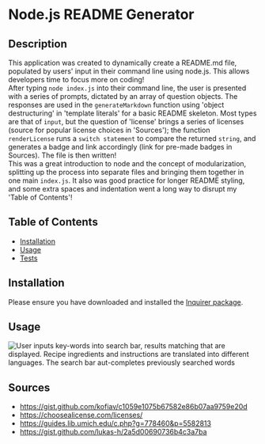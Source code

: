 # Node.js README Generator

## Description

This application was created to dynamically create a README.md file, populated by users' input in their command line using node.js. This allows developers time to focus more on coding!  
After typing `node index.js` into their command line, the user is presented with a series of prompts, dictated by an array of question objects. The responses are used in the `generateMarkdown` function using 'object destructuring' in 'template literals' for a basic README skeleton. Most types are that of `input`, but the question of 'license' brings a series of licenses (source for popular license choices in 'Sources'); the function `renderLicense` runs a `switch statement` to compare the returned `string`, and generates a badge and link accordingly (link for pre-made badges in Sources). The file is then written!  
This was a great introduction to node and the concept of modularization, splitting up the process into separate files and bringing them together in one main `index.js`. It also was good practice for longer README styling, and some extra spaces and indentation went a long way to disrupt my 'Table of Contents'!

## Table of Contents
- [Installation](#installation)  
- [Usage](#usage)  
- [Tests](#tests)   

## Installation

Please ensure you have downloaded and installed the [Inquirer package](https://www.npmjs.com/package/inquirer/v/8.2.4).

## Usage

![User inputs key-words into search bar, results matching that are displayed. Recipe ingredients and instructions are translated into different languages. The search bar aut-completes previously searched words](./assets/images/Screen-recording-demo.gif)

## Sources
- https://gist.github.com/kofiav/c1059e1075b67582e86b07aa9759e20d
- https://choosealicense.com/licenses/
- https://guides.lib.umich.edu/c.php?g=778460&p=5582813
- https://gist.github.com/lukas-h/2a5d00690736b4c3a7ba

